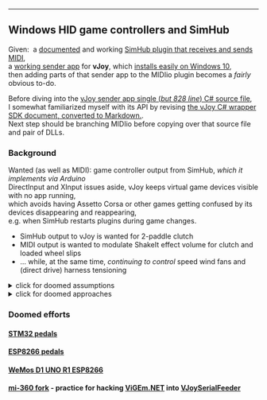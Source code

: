
---
Windows HID game controllers and SimHub
---
Given:&nbsp;  a [documented](../MIDI/plugin/) and working [SimHub plugin that receives
 and sends MIDI](https://github.com/blekenbleu/blekenbleu.MIDIio),  
a [working sender app](https://github.com/blekenbleu/vJoySDK) for **vJoy**,
 which [installs easily on Windows 10](../pedals/vJoy/),  
then adding parts of that sender app to the MIDIio plugin becomes a *fairly* obvious to-do.  

Before diving into the [vJoy sender app single (*but 828 line*) C# source
 file](https://github.com/blekenbleu/vJoySDK/blob/main/FeederDemoCS/Program.cs),  
I somewhat familiarized myself with its API by revising [the vJoy C# wrapper SDK document,
 converted to Markdown.](https://github.com/blekenbleu/vJoySDK/blob/main/FeederDemoCS/docs/README.md).  
Next step should be branching MIDIio before copying over that source file and pair of DLLs.  


### Background
Wanted (as well as MIDI): game controller output from SimHub, *which it implements via Arduino*  
DirectInput and XInput issues aside, vJoy keeps virtual game devices visible with no app running,  
which avoids having Assetto Corsa or other games getting confused by its devices disappearing and reappearing,  
e.g. when SimHub restarts plugins during game changes.  

* SimHub output to vJoy is wanted for 2-paddle clutch
* MIDI output is wanted to modulate ShakeIt effect volume for clutch and loaded wheel slips
* ... while, at the same time, *continuing to control* speed wind fans and (direct drive) harness tensioning  

<details>
<summary>click for doomed assumptions</summary>
<ol compact>
<li>Writing a SimHub plugin would be too hard, <i>disproved by <a href=../MIDI/plugin/>MIDIio</i></a>.  
<li><a href=https://www.howtogeek.com/792984/directinput-vs.-xinput-for-game-controllers-whats-the-difference>Differences between DirectInput and XInput</a> were unimportant.  
<li>SimHub Custom serial to <a href=../Arduino/ESPDuino>STM32/ESP32 Arduino</a> would be easier for <a href=../pedals/ESP8266>HID game controller emulation</a>.<br>
    <i>Unlike FTDI USB chips, CH340G on D1 UNO can <i>only</i> be
    <a href=https://github.com/Microsoft/Windows-universal-samples/tree/master/Samples/CustomSerialDeviceAccess>serial</a></i>.  
<li>According to <a href=http://janaxelson.com/hidpage.htm>Jan Axelson</a>, Microsoft supports HID devices via <b>DirectX</b><br>
    ... but HID support is NOT found in <a href=https://docs.microsoft.com/en-us/dotnet/api/index?view=netframework-4.7.2>.NET APIs</a><br>
    and <i>most Sim controller peripherals use classic DirectInput</i>.
<li><a href=https://github.com/ViGEm/ViGEm.NET>ViGEm</a> would be easier (better documented, more robust) than <a href=https://github.com/blekenbleu/vJoySDK>vJoy</a>.
<li>Microsoft's <a href=https://docs.microsoft.com/en-us/xamarin/graphics-games/monogame/input>MonoGame GamePad Reference</a>
 strongly implies that <a href=https://docs.microsoft.com/en-us/windows/uwp/gaming/input-for-games>Input for games</a>
 support may be only for <b>Xbox One</b> and <b>PS/4</b> Game Controllers and mainly via <b>UWP</b>.  
</ol>
</details>  


<details>
<summary>click for doomed approaches</summary>
<ol compact>
<li>Make other game controllers look (enough) like Xbox,  
while avoiding the hassle of releasing custom signed Windows drivers.
<ul compact><li>As of Windows 1809, all drivers are required to be a Universal Windows Driver
  <a href=https://docs.microsoft.com/en-us/windows-hardware/drivers/download-the-wdk>UWD</a>
  AKA (<i>by Intel</i>) "Modern Windows Drivers"  
    </ul>
<li>Convert <b>COM</b> device to <b>HID</b>?<ul compact>
  <li> Traditional __serial&lt;&gt;HID__ workaround was vJoy - no longer supported (<i>but it works!</i>)
  <li> <a href=../SerialLab>Serial-Lab</a> <i>fork already working with D1 UNO ESP8266</i>
  <li> <a href=../Arduino/VJoySerialFeeder>VJoySerialFeeder</a> <i>least obsolete COM->HID filter</i>
  <li> <a href=../Arduino/mi360>mi-360</a> <i>HID Xiaomi Gamepad -&gt; Xbox360 filter</i></ul>
<li><a href=https://github.com/ViGEm/ViGEm.NET>ViGEm.NET</a> provides a signed UWD "virtual bus" driver, <but not persistent device?</i><br>
  to which userland programs can filter unsupported devices 
</ul>
</ol>
<h4>workaround for workaround</h4><ul compact>
<li> <a href=https://github.com/Cleric-K/vJoySerialFeeder/tree/master/Arduino/Joystick>Arduino IBUS sketch</a> running on <a href=../pedals/ESP8266>ESP8266</a>
<li> <a href=https://github.com/blekenbleu/mi-360>mi-360</a> uses <a href=https://github.com/ViGEm/ViGEm.NET>ViGEm.NET</a>, which *is* supported.
     <ul compact>
    <li> <a href=https://en.wikipedia.org/wiki/C_Sharp_(programming_language)>C#</a> interface code for Xiaomi Gamepad
    </ul>
<li> Ultimately, derive a dedicated serial<>ViGEm filter from <a href=../Arduino/mi360>mi-360 fork</a>
     <ul compact>
    <li> presumably need to understand <a href=https://www.nuget.org/packages/HidLibrary/>HIDLibrary</a> &nbsp; on <a href=https://github.com/mikeobrien/HidLibrary>GitHub</a>
    </ul>
<li><a href=http://www.signal11.us/oss/hidapi/>HID API Library for Linux, Mac OS X, and Windows</a> &nbsp;
    <a href=http://www.signal11.us/oss/hidapi/hidapi/doxygen/html/group__API.html>Doxygen</a>
<li><a href=https://github.com/kmcnaught/vigem-example-dotnet>vigem-example-dotnet</a> - Using ViGem.NET SDK to control a (virtual) XBox controller from C#  
</ol>
</details>  

### Doomed efforts
#### [STM32 pedals](../pedals/STM32)
#### [ESP8266 pedals](../pedals/ESP8266) 
#### [WeMos D1 UNO R1 ESP8266](../Arduino/ESPDuino)
#### [mi-360 fork](https://github.com/blekenbleu/mi-360) - practice for hacking [ViGEm.NET](https://github.com/ViGEm/ViGEm.NET) into [VJoySerialFeeder](../Arduino/VJoySerialFeeder)  
